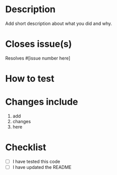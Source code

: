 # Description

Add short description about what you did and why.

# Closes issue(s)

Resolves #[issue number here]

# How to test

# Changes include

1. add
2. changes
3. here

# Checklist

- [ ] I have tested this code
- [ ] I have updated the README
